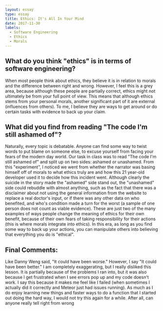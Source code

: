 ```yaml
---
layout: essay
type: essay
title: Ethics: It's All In Your Mind
date: 2017-11-30
labels:
  - Software Engineering
  - Ethics
  - Morals
---
```


## What do you think "ethics" is in terms of software engineering?

When most people think about ethics, they believe it is in relation to morals and the difference between right and wrong.  However, I feel this is a grey area, because although these people are partially correct, ethics might not ultimately be from your full point of view.  This means that although ethics stems from your personal morals, another significant part of it are external (influences from others).  To me, I believe they are ways to get around or do certain tasks with evidence to back up your claim.  

## What did you find from reading "The code I'm still ashamed of"?

Naturally, every topic is debatable.  Anyone can find some way to twist words to put blame on someone else, to excuse yourself from facing your fears of the modern day world.  Our task in class was to read "The code I'm still ashamed of" and split up on two sides: ashamed or unashamed.  From this "experiment", I noticed we went from whether the narrator was basing himself off of morals to what ethics truly are and how this 21 year-old developer used it to decide how this incident went.  Although clearly the suicide in the story made the "ashamed" side stand out, the "unashamed" side could rebuddle with almost anything, such as the fact that there was a disclaimer about not using the general information from the website to replace a real doctor's input, or if there was any other data on who benefited, and who's condition made a turn for the worst (a sample of one person does not count as viable evidence).  These are just two of the many examples of ways people change the meaning of ethics for their own benefit, because of their own fears of taking responsibility for their actions (this is where morals integrate into ethics).  In this era, as long as you find some way to back up your actions, you can manipulate others into believing that everything you do is "ethical".

## Final Comments:

Like Danny Weng said, "It could have been worse."  However, I say "It could have been better."  I am completely exaggerating, but I really disliked this lesson.  It is partially because of the problems I ran into, but it was also because I get frustrated when I see errors pop up and my code doesn't work.  I say this because it makes me feel like I failed (when sometimes I actually did it correctly and Meteor just had issues running).  As much as I do enjoy learning new things and faster ways to do a function that I started out doing the hard way, I would not try this again for a while.  After all, can anyone really tell right from wrong
